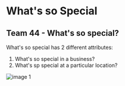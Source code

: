 # What's so Special

## Team 44 - What's so special?

What's so special has 2 different attributes:
  1. What's so special in a business?
  2. What's sp special at a particular location?
  
![image 1](dimsum)
